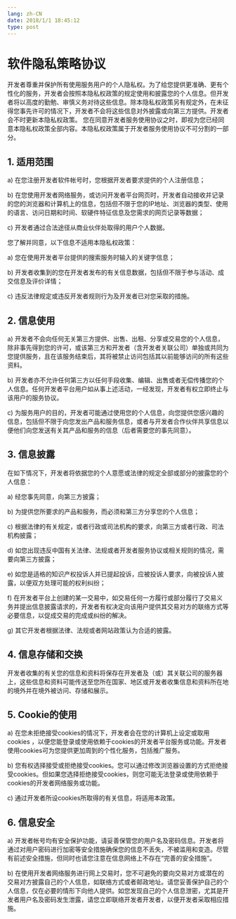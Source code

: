 ```yaml
---
lang: zh-CN
date: 2018/1/1 18:45:12
type: post
---
```


# 软件隐私策略协议

开发者尊重并保护所有使用服务用户的个人隐私权。为了给您提供更准确、更有个性化的服务，开发者会按照本隐私权政策的规定使用和披露您的个人信息。但开发者将以高度的勤勉、审慎义务对待这些信息。除本隐私权政策另有规定外，在未征得您事先许可的情况下，开发者不会将这些信息对外披露或向第三方提供。开发者会不时更新本隐私权政策。 您在同意开发者服务使用协议之时，即视为您已经同意本隐私权政策全部内容。本隐私权政策属于开发者服务使用协议不可分割的一部分。

## 1. 适用范围

a) 在您注册开发者软件帐号时，您根据开发者要求提供的个人注册信息；

b) 在您使用开发者网络服务，或访问开发者平台网页时，开发者自动接收并记录的您的浏览器和计算机上的信息，包括但不限于您的IP地址、浏览器的类型、使用的语言、访问日期和时间、软硬件特征信息及您需求的网页记录等数据；

c) 开发者通过合法途径从商业伙伴处取得的用户个人数据。

您了解并同意，以下信息不适用本隐私权政策：

a) 您在使用开发者平台提供的搜索服务时输入的关键字信息；

b) 开发者收集到的您在开发者发布的有关信息数据，包括但不限于参与活动、成交信息及评价详情；

c) 违反法律规定或违反开发者规则行为及开发者已对您采取的措施。

## 2. 信息使用

a) 开发者不会向任何无关第三方提供、出售、出租、分享或交易您的个人信息，除非事先得到您的许可，或该第三方和开发者（含开发者关联公司）单独或共同为您提供服务，且在该服务结束后，其将被禁止访问包括其以前能够访问的所有这些资料。

b) 开发者亦不允许任何第三方以任何手段收集、编辑、出售或者无偿传播您的个人信息。任何开发者平台用户如从事上述活动，一经发现，开发者有权立即终止与该用户的服务协议。

c) 为服务用户的目的，开发者可能通过使用您的个人信息，向您提供您感兴趣的信息，包括但不限于向您发出产品和服务信息，或者与开发者合作伙伴共享信息以便他们向您发送有关其产品和服务的信息（后者需要您的事先同意）。

## 3. 信息披露

在如下情况下，开发者将依据您的个人意愿或法律的规定全部或部分的披露您的个人信息：

a) 经您事先同意，向第三方披露；

b) 为提供您所要求的产品和服务，而必须和第三方分享您的个人信息；

c) 根据法律的有关规定，或者行政或司法机构的要求，向第三方或者行政、司法机构披露；

d) 如您出现违反中国有关法律、法规或者开发者服务协议或相关规则的情况，需要向第三方披露；

e) 如您是适格的知识产权投诉人并已提起投诉，应被投诉人要求，向被投诉人披露，以便双方处理可能的权利纠纷；

f) 在开发者平台上创建的某一交易中，如交易任何一方履行或部分履行了交易义务并提出信息披露请求的，开发者有权决定向该用户提供其交易对方的联络方式等必要信息，以促成交易的完成或纠纷的解决。

g) 其它开发者根据法律、法规或者网站政策认为合适的披露。

## 4. 信息存储和交换
开发者收集的有关您的信息和资料将保存在开发者及（或）其关联公司的服务器上，这些信息和资料可能传送至您所在国家、地区或开发者收集信息和资料所在地的境外并在境外被访问、存储和展示。

## 5. Cookie的使用
a) 在您未拒绝接受cookies的情况下，开发者会在您的计算机上设定或取用cookies
，以便您能登录或使用依赖于cookies的开发者平台服务或功能。开发者使用cookies可为您提供更加周到的个性化服务，包括推广服务。

b) 您有权选择接受或拒绝接受cookies。您可以通过修改浏览器设置的方式拒绝接受cookies。但如果您选择拒绝接受cookies，则您可能无法登录或使用依赖于cookies的开发者网络服务或功能。

c) 通过开发者所设cookies所取得的有关信息，将适用本政策。

## 6. 信息安全
a) 开发者帐号均有安全保护功能，请妥善保管您的用户名及密码信息。开发者将通过对用户密码进行加密等安全措施确保您的信息不丢失，不被滥用和变造。尽管有前述安全措施，但同时也请您注意在信息网络上不存在“完善的安全措施”。

b) 在使用开发者网络服务进行网上交易时，您不可避免的要向交易对方或潜在的交易对方披露自己的个人信息，如联络方式或者邮政地址。请您妥善保护自己的个人信息，仅在必要的情形下向他人提供。如您发现自己的个人信息泄密，尤其是开发者用户名及密码发生泄露，请您立即联络开发者开发者，以便开发者采取相应措施。